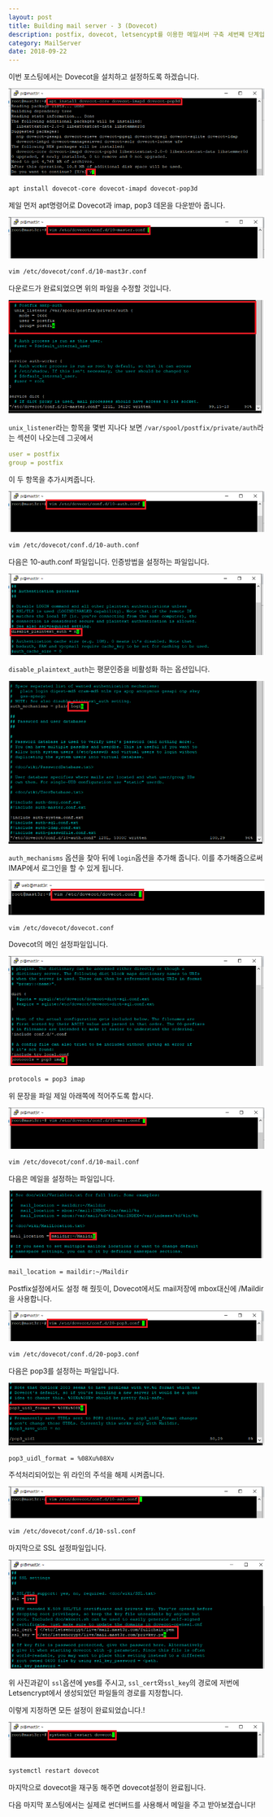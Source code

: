 ```yaml
---
layout: post
title: Building mail server - 3 (Dovecot)
description: postfix, dovecot, letsencypt를 이용한 메일서버 구축 세번째 단계입니다. 
category: MailServer
date: 2018-09-22
---
```




이번 포스팅에서는 Dovecot을 설치하고 설정하도록 하겠습니다. 



![1](/assets/images/2018-09-21-building-mail-server-3/1.png)

```bash
apt install dovecot-core dovecot-imapd dovecot-pop3d
```

제일 먼저 apt명령어로 Dovecot과 imap, pop3 데몬을 다운받아 줍니다. 





![2](/assets/images/2018-09-21-building-mail-server-3/2.png)

```bash
vim /etc/dovecot/conf.d/10-mast3r.conf
```

다운로드가 완료되었으면 위의 파일을 수정할 것입니다. 



![3](/assets/images/2018-09-21-building-mail-server-3/3.png)

`unix_listener`라는 항목을 몇번 지나다 보면 `/var/spool/postfix/private/auth`라는 섹션이 나오는데 그곳에서

```yml
user = postfix
group = postfix
```

이 두 항목을 추가시켜줍니다. 





![4](/assets/images/2018-09-21-building-mail-server-3/4.png)

```bash
vim /etc/dovecot/conf.d/10-auth.conf
```

다음은 10-auth.conf 파일입니다. 인증방법을 설정하는 파일입니다. 



![5](/assets/images/2018-09-21-building-mail-server-3/5.png)

`disable_plaintext_auth`는 평문인증을 비활성화 하는 옵션입니다. 



![6](/assets/images/2018-09-21-building-mail-server-3/6.png)

`auth_mechanisms` 옵션을 찾아 뒤에 `login`옵션을 추가해 줍니다. 이를 추가해줌으로써 IMAP에서 로그인을 할 수 있게 됩니다. 



![7-1](/assets/images/2018-09-21-building-mail-server-3/7-1.png)

```bash
vim /etc/dovecot/dovecot.conf
```

Dovecot의 메인 설정파일입니다. 



![7-2](/assets/images/2018-09-21-building-mail-server-3/7-2.png)

```bash
protocols = pop3 imap
```

위 문장을 파일 제일 아래쪽에 적어주도록 합시다. 



![8](/assets/images/2018-09-21-building-mail-server-3/8.png)

```bash
vim /etc/dovecot/conf.d/10-mail.conf
```

다음은 메일을 설정하는 파일입니다. 



![9](/assets/images/2018-09-21-building-mail-server-3/9.png)

```bash
mail_location = maildir:~/Maildir
```

Postfix설정에서도 설정 해 줬듯이, Dovecot에서도 mail저장에 mbox대신에 /Maildir을 사용합니다. 



![10](/assets/images/2018-09-21-building-mail-server-3/10.png)

```bash
vim /etc/dovecot/conf.d/20-pop3.conf
```

다음은 pop3를 설정하는 파일입니다. 



![11](/assets/images/2018-09-21-building-mail-server-3/11.png)

```bash
pop3_uidl_format = %08Xu%08Xv
```

주석처리되어있는 위 라인의 주석을 해제 시켜줍니다. 



![12](/assets/images/2018-09-21-building-mail-server-3/12.png)

```bash
vim /etc/dovecot/conf.d/10-ssl.conf
```

마지막으로 SSL 설정파일입니다. 

![13](/assets/images/2018-09-21-building-mail-server-3/13.png)

위 사진과같이 `ssl`옵션에 yes를 주시고, `ssl_cert`와`ssl_key`의 경로에 저번에 Letsencrypt에서 생성되었던 파일들의 경로를 지정합니다. 



이렇게 지정하면 모든 설정이 완료되었습니다.!

![14](/assets/images/2018-09-21-building-mail-server-3/14.png)

```bash
systemctl restart dovecot
```

마지막으로 dovecot을 재구동 해주면 dovecot설정이 완료됩니다. 



다음 마지막 포스팅에서는 실제로 썬더버드를 사용해서 메일을 주고 받아보겠습니다!

